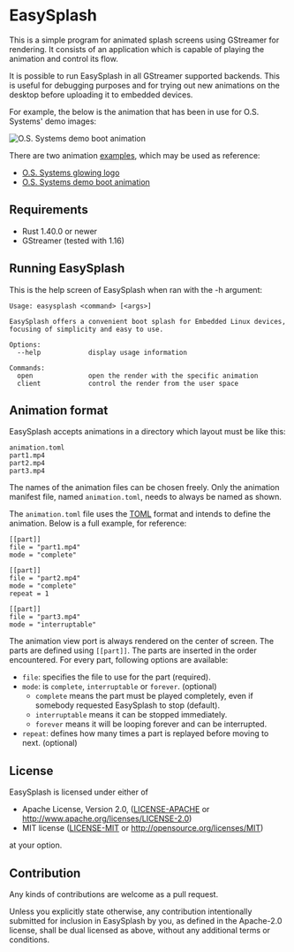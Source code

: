 EasySplash
==========

This is a simple program for animated splash screens using GStreamer for rendering. It consists of
an application which is capable of playing the animation and control its flow.

It is possible to run EasySplash in all GStreamer supported backends. This is useful for debugging
purposes and for trying out new animations on the desktop before uploading it to embedded devices.

For example, the below is the animation that has been in use for O.S. Systems' demo images:

![O.S. Systems demo boot animation](https://github.com/OSSystems/easysplash/raw/master/doc/demo-animation.gif)

There are two animation [examples](https://github.com/OSSystems/EasySplash/tree/master/data), which may be used as reference:

* [O.S. Systems glowing logo](https://github.com/OSSystems/EasySplash/tree/master/data/glowing-logo/)
* [O.S. Systems demo boot animation](https://github.com/OSSystems/EasySplash/tree/master/data/ossystems-demo/)


Requirements
------------

* Rust 1.40.0 or newer
* GStreamer (tested with 1.16)


Running EasySplash
------------------

This is the help screen of EasySplash when ran with the -h argument:

    Usage: easysplash <command> [<args>]

    EasySplash offers a convenient boot splash for Embedded Linux devices,
    focusing of simplicity and easy to use.

    Options:
      --help            display usage information

    Commands:
      open              open the render with the specific animation
      client            control the render from the user space


Animation format
----------------

EasySplash accepts animations in a directory which layout must be like this:

    animation.toml
    part1.mp4
    part2.mp4
    part3.mp4

The names of the animation files can be chosen freely. Only the animation manifest file, named
`animation.toml`, needs to always be named as shown.

The `animation.toml` file uses the [TOML](https://github.com/toml-lang/toml) format and intends to
define the animation. Below is a full example, for reference:

    [[part]]
    file = "part1.mp4"
    mode = "complete"

    [[part]]
    file = "part2.mp4"
    mode = "complete"
    repeat = 1

    [[part]]
    file = "part3.mp4"
    mode = "interruptable"

The animation view port is always rendered on the center of screen. The parts are defined using
`[[part]]`. The parts are inserted in the order encountered. For every part, following options are
available:

- `file`: specifies the file to use for the part (required).
- `mode`: is `complete`, `interruptable` or `forever`. (optional)
    - `complete` means the part must be played completely, even if somebody requested EasySplash to
      stop (default).
    - `interruptable` means it can be stopped immediately.
    - `forever` means it will be looping forever and can be interrupted.
- `repeat`: defines how many times a part is replayed before moving to next. (optional)


License
-------

EasySplash is licensed under either of

 * Apache License, Version 2.0, ([LICENSE-APACHE](LICENSE-APACHE) or
   http://www.apache.org/licenses/LICENSE-2.0)
 * MIT license ([LICENSE-MIT](LICENSE-MIT) or
   http://opensource.org/licenses/MIT)

at your option.


<a name="contribution"/>

Contribution
------------

Any kinds of contributions are welcome as a pull request.

Unless you explicitly state otherwise, any contribution intentionally submitted
for inclusion in EasySplash by you, as defined in the Apache-2.0 license, shall
be dual licensed as above, without any additional terms or conditions.
